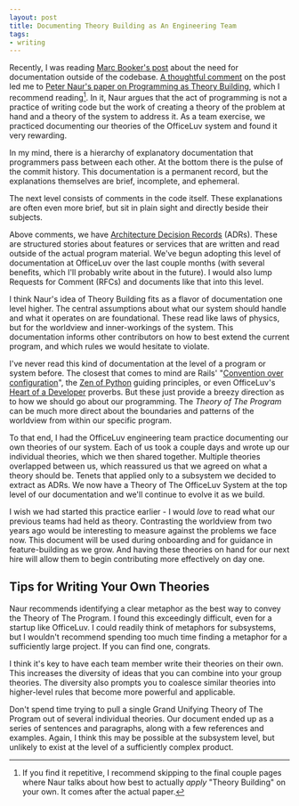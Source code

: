 ```yaml
---
layout: post
title: Documenting Theory Building as An Engineering Team
tags:
- writing
---
```


Recently, I was reading [Marc Booker's post][1] about the need for documentation outside of the codebase.
[A thoughtful comment][2] on the post led me to [Peter Naur's paper on Programming as Theory Building][0], which I recommend reading[^1].
In it, Naur argues that the act of programming is not a practice of writing code but the work of creating a theory of the problem at hand and a theory of the system to address it.
As a team exercise, we practiced documenting our theories of the OfficeLuv system and found it very rewarding.

In my mind, there is a hierarchy of explanatory documentation that programmers pass between each other.
At the bottom there is the pulse of the commit history.
This documentation is a permanent record, but the explanations themselves are brief, incomplete, and ephemeral.

The next level consists of comments in the code itself.
These explanations are often even more brief, but sit in plain sight and directly beside their subjects.

Above comments, we have [Architecture Decision Records][4] (ADRs).
These are structured stories about features or services that are written and read outside of the actual program material.
We've begun adopting this level of documentation at OfficeLuv over the last couple months (with several benefits, which I'll probably write about in the future).
I would also lump Requests for Comment (RFCs) and documents like that into this level.

I think Naur's idea of Theory Building fits as a flavor of documentation one level higher.
The central assumptions about what our system should handle and what it operates on are foundational.
These read like laws of physics, but for the worldview and inner-workings of the system.
This documentation informs other contributors on how to best extend the current program, and which rules we would hesitate to violate.

I've never read this kind of documentation at the level of a program or system before.
The closest that comes to mind are Rails' "[Convention over configuration](https://en.m.wikipedia.org/wiki/Convention_over_configuration)", the [Zen of Python](https://en.m.wikipedia.org/wiki/Zen_of_Python) guiding principles, or even OfficeLuv's [Heart of a Developer](https://github.com/officeluv/heart-of-a-developer) proverbs.
But these just provide a breezy direction as to how we should go about our programming.
The _Theory of The Program_ can be much more direct about the boundaries and patterns of the worldview from within our specific program.

To that end, I had the OfficeLuv engineering team practice documenting our own theories of our system.
Each of us took a couple days and wrote up our individual theories, which we then shared together.
Multiple theories overlapped between us, which reassured us that we agreed on what a theory should be.
Tenets that applied only to a subsystem we decided to extract as ADRs.
We now have a Theory of The OfficeLuv System at the top level of our documentation and we'll continue to evolve it as we build.

I wish we had started this practice earlier - I would _love_ to read what our previous teams had held as theory.
Contrasting the worldview from two years ago would be interesting to measure against the problems we face now.
This document will be used during onboarding and for guidance in feature-building as we grow.
And having these theories on hand for our next hire will allow them to begin contributing more effectively on day one.

## Tips for Writing Your Own Theories

Naur recommends identifying a clear metaphor as the best way to convey the Theory of The Program.
I found this exceedingly difficult, even for a startup like OfficeLuv.
I could readily think of metaphors for subsystems, but I wouldn't recommend spending too much time finding a metaphor for a sufficiently large project.
If you can find one, congrats.

I think it's key to have each team member write their theories on their own.
This increases the diversity of ideas that you can combine into your group theories.
The diversity also prompts you to coalesce similar theories into higher-level rules that become more powerful and applicable.

Don't spend time trying to pull a single Grand Unifying Theory of The Program out of several individual theories.
Our document ended up as a series of sentences and paragraphs, along with a few references and examples.
Again, I think this may be possible at the subsystem level, but unlikely to exist at the level of a sufficiently complex product.

[^1]: If you find it repetitive, I recommend skipping to the final couple pages where Naur talks about how best to actually _apply_ "Theory Building" on your own. It comes after the actual paper.

[0]: http://pages.cs.wisc.edu/~remzi/Naur.pdf
[1]: http://brooker.co.za/blog/2020/06/23/code.html
[2]: https://news.ycombinator.com/item?id=23751652
[4]: http://thinkrelevance.com/blog/2011/11/15/documenting-architecture-decisions
